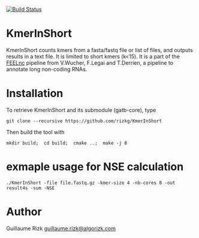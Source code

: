 [![Build Status](https://travis-ci.org/rizkg/KmerInShort.svg?branch=master)](https://travis-ci.org/rizkg/KmerInShort)


# KmerInShort
KmerInShort counts kmers from a fasta/fastq file or list of files, and outputs results in a text file. It is limited to short kmers (k<15).
It is a part of the [FEELnc](https://github.com/tderrien/FEELnc) pipeline from V.Wucher, F.Legai and T.Derrien, a pipeline to annotate long non-coding RNAs.

# Installation
To retrieve KmerInShort and its submodule (gatb-core), type 

    git clone --recursive https://github.com/rizkg/KmerInShort

Then build the tool with 

    mkdir build;  cd build;  cmake ..;  make -j 8
  


# exmaple usage for NSE calculation
    ./KmerInShort -file file.fastq.gz -kmer-size 4 -nb-cores 8 -out result4s -sum -NSE
    
# Author
Guillaume Rizk
guillaume.rizk@algorizk.com
